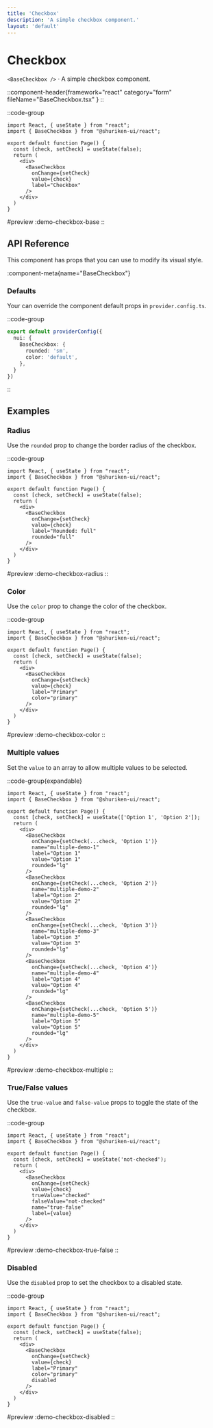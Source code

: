 ```yaml
---
title: 'Checkbox'
description: 'A simple checkbox component.'
layout: 'default'
---
```


# Checkbox

`<BaseCheckbox />` · A simple checkbox component.

::component-header{framework="react" category="form" fileName="BaseCheckbox.tsx" }
::

::code-group

```tsx [DemoCheckboxBase.tsx]
import React, { useState } from "react";
import { BaseCheckbox } from "@shuriken-ui/react";

export default function Page() {
  const [check, setCheck] = useState(false);
  return (
    <div>
      <BaseCheckbox
        onChange={setCheck}
        value={check}
        label="Checkbox"
      />
    </div>
  )
}
```

#preview
:demo-checkbox-base
::

## API Reference

This component has props that you can use to modify its visual style.

:component-meta{name="BaseCheckbox"}

### Defaults

Your can override the component default props in `provider.config.ts`.

::code-group

```ts [provider.config.ts]
export default providerConfig({
  nui: {
    BaseCheckbox: {
      rounded: 'sm',
      color: 'default',
    },
  }
})
```
::

## Examples

### Radius

Use the `rounded` prop to change the border radius of the checkbox.

::code-group

```tsx [DemoCheckboxRadius.tsx]
import React, { useState } from "react";
import { BaseCheckbox } from "@shuriken-ui/react";

export default function Page() {
  const [check, setCheck] = useState(false);
  return (
    <div>
      <BaseCheckbox
        onChange={setCheck}
        value={check}
        label="Rounded: full"
        rounded="full"
      />
    </div>
  )
}
```

#preview
:demo-checkbox-radius
::

### Color

Use the `color` prop to change the color of the checkbox.

::code-group

```tsx [DemoCheckboxColor.tsx]
import React, { useState } from "react";
import { BaseCheckbox } from "@shuriken-ui/react";

export default function Page() {
  const [check, setCheck] = useState(false);
  return (
    <div>
      <BaseCheckbox
        onChange={setCheck}
        value={check}
        label="Primary"
        color="primary"
      />
    </div>
  )
}
```

#preview
:demo-checkbox-color
::

### Multiple values

Set the `value` to an array to allow multiple values to be selected.

::code-group{expandable}

```tsx [DemoCheckboxMultiple.tsx]
import React, { useState } from "react";
import { BaseCheckbox } from "@shuriken-ui/react";

export default function Page() {
  const [check, setCheck] = useState(['Option 1', 'Option 2']);
  return (
    <div>
      <BaseCheckbox
        onChange={setCheck(...check, 'Option 1')}
        name="multiple-demo-1"
        label="Option 1"
        value="Option 1"
        rounded="lg"
      />
      <BaseCheckbox
        onChange={setCheck(...check, 'Option 2')}
        name="multiple-demo-2"
        label="Option 2"
        value="Option 2"
        rounded="lg"
      />
      <BaseCheckbox
        onChange={setCheck(...check, 'Option 3')}
        name="multiple-demo-3"
        label="Option 3"
        value="Option 3"
        rounded="lg"
      />
      <BaseCheckbox
        onChange={setCheck(...check, 'Option 4')}
        name="multiple-demo-4"
        label="Option 4"
        value="Option 4"
        rounded="lg"
      />
      <BaseCheckbox
        onChange={setCheck(...check, 'Option 5')}
        name="multiple-demo-5"
        label="Option 5"
        value="Option 5"
        rounded="lg"
      />
    </div>
  )
}
```

#preview
:demo-checkbox-multiple
::

### True/False values

Use the `true-value` and `false-value` props to toggle the state of the checkbox.

::code-group

```tsx [DemoCheckboxTrueFalse.tsx]
import React, { useState } from "react";
import { BaseCheckbox } from "@shuriken-ui/react";

export default function Page() {
  const [check, setCheck] = useState('not-checked');
  return (
    <div>
      <BaseCheckbox
        onChange={setCheck}
        value={check}
        trueValue="checked"
        falseValue="not-checked"
        name="true-false"
        label={value}
      />
    </div>
  )
}
```

#preview
:demo-checkbox-true-false
::

### Disabled

Use the `disabled` prop to set the checkbox to a disabled state.

::code-group

```tsx [DemoCheckboxDisabled.tsx]
import React, { useState } from "react";
import { BaseCheckbox } from "@shuriken-ui/react";

export default function Page() {
  const [check, setCheck] = useState(false);
  return (
    <div>
      <BaseCheckbox
        onChange={setCheck}
        value={check}
        label="Primary"
        color="primary"
        disabled
      />
    </div>
  )
}
```

#preview
:demo-checkbox-disabled
::